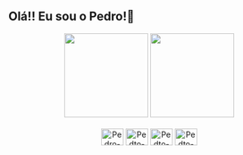 ## Olá!! Eu sou o Pedro!👋

<div align='center'>
  <img height="150em" src="https://github-readme-stats.vercel.app/api?username=pedroggramos&show_icons=true&theme=radical&include_all_commits=true&count_private=true&hide=issues" />
  <imt src="https://github-readme-stats.vercel.app/api?username=anuraghazra&show_icons=true&hide=contribs,prs&cache_seconds=86400&theme=radical" />
  <img height="150" src="https://github-readme-stats.vercel.app/api/top-langs/?username=pedroggramos&layout=compact&langs_count=16&theme=radical"/>
</div>

<div style="display: inline_block" align="center"><br>
  <img align="center" alt="Pedro-C" height="30" width="40" src="https://cdn.jsdelivr.net/gh/devicons/devicon@latest/icons/c/c-original.svg"/>
  <img align="center" alt="Pedto-HTML" height="30" width="40" src="https://cdn.jsdelivr.net/gh/devicons/devicon@latest/icons/html5/html5-original.svg" />
  <img align="center" alt="Pedto-CSS" height="30" width="40" src= "https://cdn.jsdelivr.net/gh/devicons/devicon@latest/icons/css3/css3-original.svg" />
  <img align="center" alt="Pedto-JS" height="30" width="40" src="https://cdn.jsdelivr.net/gh/devicons/devicon@latest/icons/javascript/javascript-original.svg"/>
</div>

##



